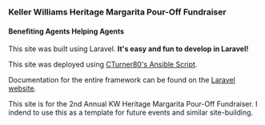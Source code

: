 ### Keller Williams Heritage Margarita Pour-Off Fundraiser
#### Benefiting Agents Helping Agents

This site was built using Laravel.
**It's easy and fun to develop in Laravel!**

This site was deployed using [CTurner80's Ansible Script](https://github.com/cturner80/digital-ocean-ansible).

Documentation for the entire framework can be found on the [Laravel website](http://laravel.com/docs).

This site is for the 2nd Annual KW Heritage Margarita Pour-Off Fundraiser. I indend to use this as a template for future events and similar site-building.
